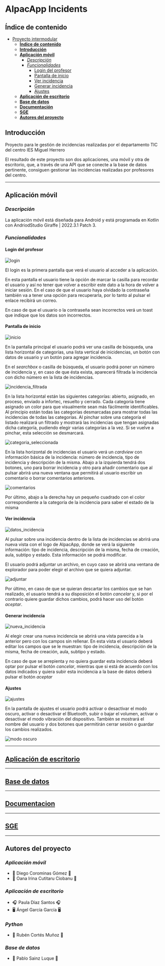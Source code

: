 # AlpacApp Incidents

## **Índice de contenido**
- [Proyecto intermodular](#proyecto-intermodular)
  - [**Índice de contenido**](#índice-de-contenido)
  - [**Introducción**](#introducción)
  - [**Aplicación móvil**](#aplicación-móvil)
    - [*Descripción*](#descripción)
    - [*Funcionalidades*](#funcionalidades)
      - [Login del profesor](#login-del-profesor)
      - [Pantalla de inicio](#pantalla-de-inicio)
      - [Ver incidencia](#ver-incidencia)
      - [Generar incidencia](#generar-incidencia)
      - [Ajustes](#ajustes)
  - [**Aplicación de escritorio**](#aplicación-de-escritorio)
  - [**Base de datos**](#base-de-datos)
  - [**Documentación**](#documentación)
  - [**SGE**](#sge)
  - [**Autores del proyecto**](#autores-del-proyecto)


## **Introducción**

Proyecto para le gestión de incidencias realizadas por el departamento TIC del centro IES Miguel Herrero

El resultado de este proyecto son dos aplicaciones, una móvil y otra de escritorio, que, a través de una API que se conecte a la base de datos pertinente, consiguen gestionar las incidencias realizadas por profesores del centro.

---

## **Aplicación móvil**
### *Descripción*
La aplicación móvil está diseñada para Android y está programada en Kotlin con AndriodStudio Giraffe | 2022.3.1 Patch 3.

### *Funcionalidades*
#### Login del profesor

![login](https://github.com/Kangelx/AplicacionMovil-Proyecto-2024-2025/assets/92816033/2fe0a7cc-4fa4-4d42-84d1-e92f52aab6b9)


El login es la primera pantalla que verá el usuario al acceder a la aplicación.

En esta pantalla el usuario tiene la opción de marcar la casilla para recordar el usuario y así no tener que volver a escribir este dato a la hora de volver a iniciar sesión. En el caso de que el usuario haya olvidado la contraseña también va a tener una opción para recuperarla, por lo tanto al pulsar el enlace recibirá un correo.



En caso de que el usuario o la contraseña sean incorrectos verá un toast que indique que los datos son incorrectos.



#### Pantalla de inicio

![inicio](https://github.com/Kangelx/AplicacionMovil-Proyecto-2024-2025/assets/92816033/ece3ceb1-f1c1-4606-88d1-b3104e838683)


En la pantalla principal el usuario podrá ver una casilla de búsqueda, una lista horizontal de categorías, una lista vertical de inicidencias, un botón con datos de usuario y un botón para agregar incidencia.

En el *searchbox* o casilla de búsqueda, el usuario podrá poner un número de incidencia y, en caso de que ésta exista, aparecerá filtrada la incidencia con dicho número en la lista de incidencias.

![incidencia_filtrada](https://github.com/Kangelx/AplicacionMovil-Proyecto-2024-2025/assets/92816033/a71d1cbd-e041-4430-bdcf-63beed7400d3)


En la lista horizontal están las siguientes categorías: abierto, asignado, en proceso, enviado a infortec, resuelto y cerrado. Cada categoría tiene asignado un color para que visualmente sean más fácilmente identificables. Al principio están todas las categorías desmarcadas para mostrar todas las incidencias de todas las categorías. Al pinchar sobre una categoría el listado realizará un filtrado y mostrará las incidencias que tengan asignadas dicha categoría, pudiendo elegir varias categorías a la vez. Si se vuelve a pinchar, esta selección se desmarcará.

![categoria_seleccionada](https://github.com/Kangelx/AplicacionMovil-Proyecto-2024-2025/assets/92816033/ead0d04f-e508-455d-b9a4-749151b8f51e)

En la lista horizontal de incidencias el usuario verá un *cardview* con información básica de la incidencia: número de incidencia, tipo de incidencia y descripción de la misma. Abajo a la izquierda tendrá dos botones, uno para borrar incidencia y otro para añadir comentario que al pulsar abrirá una nueva ventana que permitirá al usuario escribir un comentario o borrar comentarios anteriores.

![comentarios](https://github.com/Kangelx/AplicacionMovil-Proyecto-2024-2025/assets/92816033/769ffe6c-1be6-4fdb-a7b9-93845b91d9d6)

Por último, abajo a la derecha hay un pequeño cuadrado con el color correspondiente a la categoría de la incidencia para saber el estado de la misma

#### Ver incidencia
![datos_incidencia](https://github.com/Kangelx/AplicacionMovil-Proyecto-2024-2025/assets/92816033/8c5697fd-36c2-41fc-b068-b651f1bf4125)

Al pulsar sobre una incidencia dentro de la lista de incidencias se abrirá una nueva vista con el logo de AlpacApp, donde se verá la siguiente información: tipo de incidencia, descripción de la misma, fecha de creación, aula, subtipo y estado. Esta información se podrá modificar.

El usuario podrá adjuntar un archivo, en cuyo caso se abrirá una ventana de explorador para poder elegir el archivo que se quiera adjuntar.

![adjuntar](https://github.com/Kangelx/AplicacionMovil-Proyecto-2024-2025/assets/92816033/35c549f6-608d-443c-a58e-473c81642618)

Por último, en caso de que se quieran descartar los cambios que se han realizado, el usuario tendrá a su disposición el botón *cancelar* y, si por el contrario quiere guardar dichos cambios, podrá hacer uso del botón *aceptar*.

#### Generar incidencia
![nueva_incidencia](https://github.com/Kangelx/AplicacionMovil-Proyecto-2024-2025/assets/92816033/86711b23-9a50-4f5c-a682-66d3ae261a2f)

Al elegir crear una nueva incidencia se abrirá una vista parecida a la anterior pero con los campos sin rellenar. En esta vista el usuario deberá editar los campos que se le muestran: tipo de incidencia, descripción de la misma, fecha de creación, aula, subtipo y estado.

En caso de que se arrepienta y no quiera guardar esta incidencia deberá optar por pulsar el botón *cancelar*, mientras que si está de acuerdo con los datos indicados y quiera subir esta incidencia a la base de datos deberá pulsar el botón *aceptar*




#### Ajustes
![ajustes](https://github.com/Kangelx/AplicacionMovil-Proyecto-2024-2025/assets/92816033/7cfe9c80-53cc-47de-9dda-6f058cfa249f)


En la pantalla de ajustes el usuario podrá activar o desactivar el modo oscuro, activar o desactivar el Bluetooth, subir o bajar el volumen, activar o desactivar el modo vibración del dispositivo. También se mostrará el nombre del usuario y dos botones que permitirán cerrar sesión o guardar los cambios realizados.

![modo oscuro](https://github.com/Kangelx/AplicacionMovil-Proyecto-2024-2025/assets/92816033/021bad95-9b25-4a9a-8a2d-93e4212d8ae8)

---

## [Aplicación de escritorio](https://github.com/Kangelx/AplicacionEscritorio-Proyecto-2024-2025/blob/main/README.md "Aplicación de escritorio")

---

## [Base de datos](https://github.com/Kangelx/Base-de-datos-Proyecto-2024-2025/blob/main/README.md "Base de datos")

---

## [Documentacion](https://github.com/Kangelx/Documentacion-Proyecto-2024-2025 "Documentación")

---

## [SGE](https://github.com/Kangelx/SGE-Proyecto-2024/blob/main/README.md "SGE")

---

## **Autores del proyecto**
### *Aplicación móvil*
- :iphone: Diego Corominas Gómez :iphone:
- :llama: Oana Irina Cutitaru Ciobanu :llama:

### *Aplicación de escritorio*
- :headphones: Paula Díaz Santos :headphones:
- :desktop_computer: Ángel García García :desktop_computer:

### *Python*
- :snake: Rubén Cortés Muñoz :snake:

### *Base de datos*
- :file_folder: Pablo Sainz Luque :file_folder:
